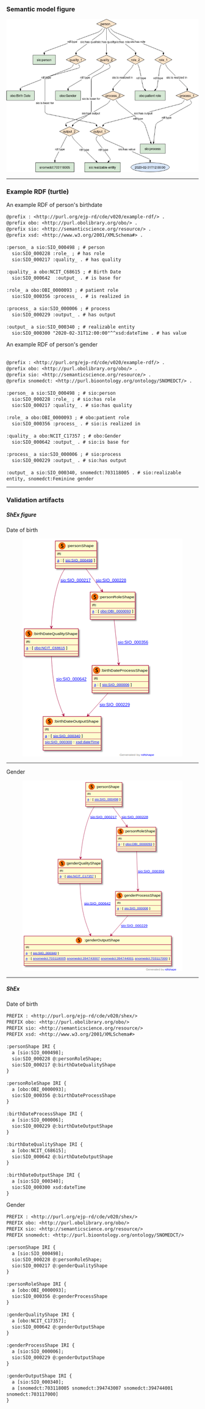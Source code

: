 ### Semantic model figure

<p align="center">
    <a href="../images/rdf/2_Personal_information.png" target="_blank">
        <img src="../images/rdf/2_Personal_information.png">
    </a>
</p>


***

### Example RDF (turtle)

An example RDF of person's birthdate

```ttl
@prefix : <http://purl.org/ejp-rd/cde/v020/example-rdf/> .
@prefix obo: <http://purl.obolibrary.org/obo/> .
@prefix sio: <http://semanticscience.org/resource/> .
@prefix xsd: <http://www.w3.org/2001/XMLSchema#> .

:person_ a sio:SIO_000498 ; # person
  sio:SIO_000228 :role_ ; # has role
  sio:SIO_000217 :quality_ . # has quality

:quality_ a obo:NCIT_C68615 ; # Birth Date
  sio:SIO_000642  :output_ . # is base for

:role_ a obo:OBI_0000093 ; # patient role
  sio:SIO_000356 :process_ . # is realized in

:process_ a sio:SIO_000006 ; # process
  sio:SIO_000229 :output_ . # has output

:output_ a sio:SIO_000340 ; # realizable entity
  sio:SIO_000300 "2020-02-31T12:00:00"^^xsd:dateTime . # has value
```

An example RDF of person's gender

```ttl

@prefix : <http://purl.org/ejp-rd/cde/v020/example-rdf/> .
@prefix obo: <http://purl.obolibrary.org/obo/> .
@prefix sio: <http://semanticscience.org/resource/> .
@prefix snomedct: <http://purl.bioontology.org/ontology/SNOMEDCT/> .

:person_ a sio:SIO_000498 ; # sio:person
  sio:SIO_000228 :role_ ; # sio:has role
  sio:SIO_000217 :quality_ . # sio:has quality

:role_ a obo:OBI_0000093 ; # obo:patient role
  sio:SIO_000356 :process_ . # sio:is realized in

:quality_ a obo:NCIT_C17357 ; # obo:Gender
  sio:SIO_000642 :output_ . # sio:is base for

:process_ a sio:SIO_000006 ; # sio:process
  sio:SIO_000229 :output_ . # sio:has output

:output_ a sio:SIO_000340, snomedct:703118005 . # sio:realizable entity, snomedct:Feminine gender
```

***

### Validation artifacts 
##### ShEx figure

Date of birth

<p align="center">
    <a href="../images/shex/2_Personal_information_birthdate.png" target="_blank">
        <img src="../images/shex/2_Personal_information_birthdate.png">
    </a>
</p>

***
Gender

<p align="center">
    <a href="../images/shex/2_Personal_information_gender.png" target="_blank">
        <img src="../images/shex/2_Personal_information_gender.png">
    </a>
</p>


***

##### ShEx
Date of birth

```
PREFIX : <http://purl.org/ejp-rd/cde/v020/shex/>
PREFIX obo: <http://purl.obolibrary.org/obo/>
PREFIX sio: <http://semanticscience.org/resource/>
PREFIX xsd: <http://www.w3.org/2001/XMLSchema#>

:personShape IRI {
  a [sio:SIO_000498];
  sio:SIO_000228 @:personRoleShape;
  sio:SIO_000217 @:birthDateQualityShape
}

:personRoleShape IRI {
  a [obo:OBI_0000093];
  sio:SIO_000356 @:birthDateProcessShape
}

:birthDateProcessShape IRI {
  a [sio:SIO_000006];
  sio:SIO_000229 @:birthDateOutputShape
}

:birthDateQualityShape IRI {
  a [obo:NCIT_C68615];
  sio:SIO_000642 @:birthDateOutputShape
}

:birthDateOutputShape IRI {
  a [sio:SIO_000340];
  sio:SIO_000300 xsd:dateTime
}
```

Gender

```
PREFIX : <http://purl.org/ejp-rd/cde/v020/shex/>
PREFIX obo: <http://purl.obolibrary.org/obo/>
PREFIX sio: <http://semanticscience.org/resource/>
PREFIX snomedct: <http://purl.bioontology.org/ontology/SNOMEDCT/>

:personShape IRI {
  a [sio:SIO_000498];
  sio:SIO_000228 @:personRoleShape;
  sio:SIO_000217 @:genderQualityShape
}

:personRoleShape IRI {
  a [obo:OBI_0000093];
  sio:SIO_000356 @:genderProcessShape
}

:genderQualityShape IRI {
  a [obo:NCIT_C17357];
  sio:SIO_000642 @:genderOutputShape
}

:genderProcessShape IRI {
  a [sio:SIO_000006];
  sio:SIO_000229 @:genderOutputShape
}

:genderOutputShape IRI {
  a [sio:SIO_000340];
  a [snomedct:703118005 snomedct:394743007 snomedct:394744001 snomedct:703117000]
}
```
